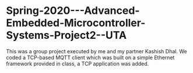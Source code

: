 # Spring-2020---Advanced-Embedded-Microcontroller-Systems-Project2--UTA
This was a group project executed by me and my partner Kashish Dhal. We coded a TCP-based MQTT client which was built on a simple Ethernet framework provided in class, a TCP application was added.
